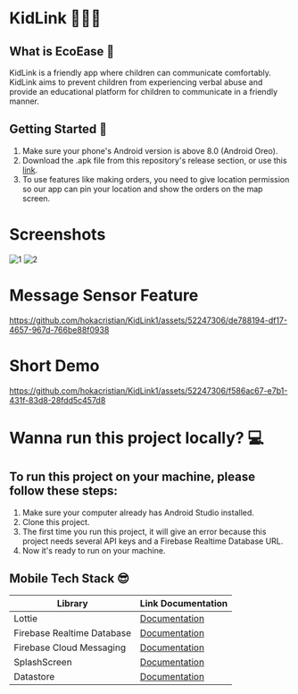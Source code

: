 # KidLink 👩‍👧‍👦

## What is EcoEase 🤔

KidLink is a friendly app where children can communicate comfortably. KidLink aims to prevent children from experiencing verbal abuse and provide an educational platform for children to communicate in a friendly manner.

## Getting Started 📱

1. Make sure your phone's Android version is above 8.0 (Android Oreo).
2. Download the .apk file from this repository's release section, or use this [link](https://drive.google.com/file/d/1r74L_QqCmiQop3JyeTDgj4ZMeTFnuwPf/view).
3. To use features like making orders, you need to give location permission so our app can pin your location and show the orders on the map screen.

# Screenshots
![1](https://github.com/hokacristian/KidLink1/assets/52247306/2c1b4e8d-19da-427a-805b-ba4fe8fd3c40)
![2](https://github.com/hokacristian/KidLink1/assets/52247306/8b41777c-b837-4e6a-a42d-e0d3a46fe3b0)

# Message Sensor Feature
https://github.com/hokacristian/KidLink1/assets/52247306/de788194-df17-4657-967d-766be88f0938

# Short Demo
https://github.com/hokacristian/KidLink1/assets/52247306/f586ac67-e7b1-431f-83d8-28fdd5c457d8

# Wanna run this project locally? 💻

## To run this project on your machine, please follow these steps:

1. Make sure your computer already has Android Studio installed.
2. Clone this project.
3. The first time you run this project, it will give an error because this project needs several API keys and a Firebase Realtime Database URL.
4. Now it's ready to run on your machine.

## Mobile Tech Stack 😎

| Library                       | Link Documentation     |
|-------------------------------|------------------------|
| Lottie                        | [Documentation](https://airbnb.io/lottie/#/) |
| Firebase Realtime Database    | [Documentation](https://firebase.google.com/docs/database) |
| Firebase Cloud Messaging      | [Documentation](https://firebase.google.com/docs/cloud-messaging) |
| SplashScreen                  | [Documentation](https://developer.android.com/reference/androidx/core/splashscreen/package-summary) |
| Datastore                     | [Documentation](https://developer.android.com/topic/libraries/architecture/datastore) |

